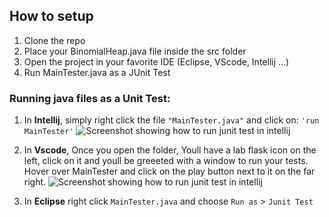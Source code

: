 ## How to setup

1. Clone the repo
2. Place your BinomialHeap.java file inside the src folder
3. Open the project in your favorite IDE (Eclipse, VScode, Intellij ...)
4. Run MainTester.java as a JUnit Test

### Running java files as a Unit Test:
1) In **Intellij**, simply right click the file `"MainTester.java"` and click on: `'run MainTester'`
![Screenshot showing how to run junit test in intellij](https://i.imgur.com/FRHMGKP.jpg)

2) In **Vscode**, Once you open the folder, Youll have a lab flask icon on the left, click on it and youll be greeeted with a window to run your tests. Hover over MainTester and click on the play button next to it on the far right.
![Screenshot showing how to run junit test in intellij](https://i.imgur.com/YPD13MO.jpg)

3) In **Eclipse** right click `MainTester.java` and choose `Run as` > `Junit Test`



